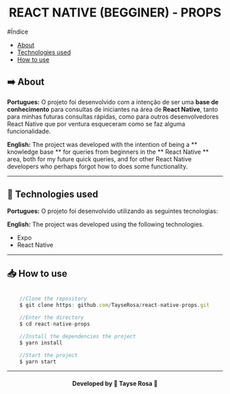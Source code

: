 <h1 align="center"> REACT NATIVE (BEGGINER) - PROPS </h1>

#Índice
- [About](#-about)
- [Technologies used](#-tecnologias-utilizadas)
- [How to use](#-how-to-use)

## ➡️ About
<b>Portugues:</b>
O projeto foi desenvolvido com a intenção de ser uma **base de conhecimento** para consultas de iniciantes na área de **React Native**, tanto para minhas futuras consultas rápidas, como para outros desenvolvedores React Native que por ventura esqueceram como se faz alguma funcionalidade.

<b>English:</b>
The project was developed with the intention of being a ** knowledge base ** for queries from beginners in the ** React Native ** area, both for my future quick queries, and for other React Native developers who perhaps forgot how to does some functionality.

---

## 🚀 Technologies used
<b>Portugues:</b>
O projeto foi desenvolvido utilizando as seguintes tecnologias:

<b>English:</b>
The project was developed using the following technologies.

- Expo
- React Native

---

## 📥 How to use
```js

    //Clone the repository
    $ git clone https: github.com/TayseRosa/react-native-props.git

    //Enter the directory
    $ cd react-native-props

    //Install the dependencies the project
    $ yarn install

    //Start the project
    $ yarn start

``` 

---
<h4 align="center"> Developed by 🚀 Tayse Rosa 🌸 </h4>
